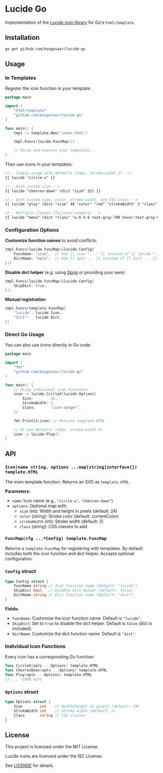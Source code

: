 # Lucide Go

Implementation of the [Lucide icon library](https://github.com/lucide-icons/lucide) for Go's `html/template`. 

## Installation

```bash
go get github.com/kaugesaar/lucide-go
```

## Usage

### In Templates

Register the icon function in your template:

```go
package main

import (
    "html/template"
    "github.com/kaugesaar/lucide-go"
)

func main() {
    tmpl := template.New("index.html")

    tmpl.Funcs(lucide.FuncMap())

    // Parse and execute your templates...
}
```

Then use icons in your templates:

```html
<!-- Simple usage with defaults (24px, stroke-width 2) -->
{{ lucide "circle-x" }}

<!-- With custom size -->
{{ lucide "chevron-down" (dict "size" 32) }}

<!-- With custom size, color, stroke width, and CSS class -->
{{ lucide "play" (dict "size" 48 "color" "red" "strokeWidth" 3 "class" "hover:text-red-800") }}

<!-- Multiple classes (Tailwind example) -->
{{ lucide "menu" (dict "class" "w-6 h-6 text-gray-700 hover:text-gray-900") }}
```

### Configuration Options

**Customize function names** to avoid conflicts:

```go
tmpl.Funcs(lucide.FuncMap(&lucide.Config{
    FuncName: "icon",  // Use {{ icon "..." }} instead of {{ lucide "..." }}
    DictName: "opts",  // Use {{ opts ... }} instead of {{ dict ... }}
}))
```

**Disable dict helper** (e.g. using [Sprig](https://masterminds.github.io/sprig/) or providing your own):

```go
tmpl.Funcs(lucide.FuncMap(&lucide.Config{
    SkipDict: true,
}))
```

**Manual registration**:

```go
tmpl.Funcs(template.FuncMap{
    "lucide": lucide.Icon,
    "dict":   lucide.Dict,
})
```

### Direct Go Usage

You can also use icons directly in Go code:

```go
package main

import (
    "fmt"
    "github.com/kaugesaar/lucide-go"
)

func main() {
    // Using individual icon functions
    icon := lucide.CircleX(lucide.Options{
        Size:        32,
        StrokeWidth: 2,
        Class:       "icon-danger",
    })

    fmt.Println(icon) // Returns template.HTML

    // Or use defaults (24px, stroke-width 2)
    icon := lucide.Play()
}
```

## API

### `Icon(name string, options ...map[string]interface{}) template.HTML`

The main template function. Returns an SVG as `template.HTML`.

**Parameters:**
- `name`: Icon name (e.g., `"circle-x"`, `"chevron-down"`)
- `options`: Optional map with:
  - `size` (int): Width and height in pixels (default: 24)
  - `color` (string): Stroke color (default: currentColor)
  - `strokeWidth` (int): Stroke width (default: 2)
  - `class` (string): CSS classes to add

### `FuncMap(cfg ...*Config) template.FuncMap`

Returns a `template.FuncMap` for registering with templates. By default includes both the icon function and dict helper. Accepts optional configuration.

### `Config` struct

```go
type Config struct {
    FuncName string // Icon function name (default: "lucide")
    SkipDict bool   // Disable dict helper (default: false)
    DictName string // Dict function name (default: "dict")
}
```

**Fields:**
- `FuncName`: Customize the icon function name. Default is `"lucide"`.
- `SkipDict`: Set to `true` to disable the dict helper. Default is `false` (dict is included).
- `DictName`: Customize the dict function name. Default is `"dict"`.

### Individual Icon Functions

Every icon has a corresponding Go function:

```go
func CircleX(opts ...Options) template.HTML
func ChevronDown(opts ...Options) template.HTML
func Play(opts ...Options) template.HTML
// ... ~1600 more
```

### `Options` struct

```go
type Options struct {
    Size        int    // Width/height in pixels (default: 24)
    StrokeWidth int    // Stroke width (default: 2)
    Class       string // CSS classes
}
```

## License

This project is licensed under the MIT License.

Lucide icons are licensed under the ISC License.

See [LICENSE](./LICENSE) for details.
